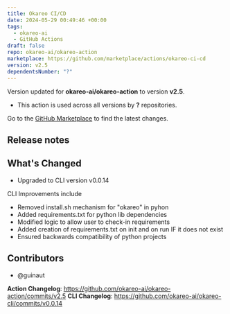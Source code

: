 ```yaml
---
title: Okareo CI/CD
date: 2024-05-29 00:49:46 +00:00
tags:
  - okareo-ai
  - GitHub Actions
draft: false
repo: okareo-ai/okareo-action
marketplace: https://github.com/marketplace/actions/okareo-ci-cd
version: v2.5
dependentsNumber: "?"
---
```



Version updated for **okareo-ai/okareo-action** to version **v2.5**.
- This action is used across all versions by **?** repositories.

Go to the [GitHub Marketplace](https://github.com/marketplace/actions/okareo-ci-cd) to find the latest changes.

## Release notes

## What's Changed
* Upgraded to CLI version v0.0.14

CLI Improvements include
* Removed install.sh mechanism for "okareo" in pyhon
* Added requirements.txt for python lib dependencies
* Modified logic to allow user to check-in requirements
* Added creation of requirements.txt on init and on run IF it does not exist
* Ensured backwards compatibility of python projects

## Contributors
* @guinaut

**Action Changelog**: https://github.com/okareo-ai/okareo-action/commits/v2.5
**CLI Changelog**: https://github.com/okareo-ai/okareo-cli/commits/v0.0.14
